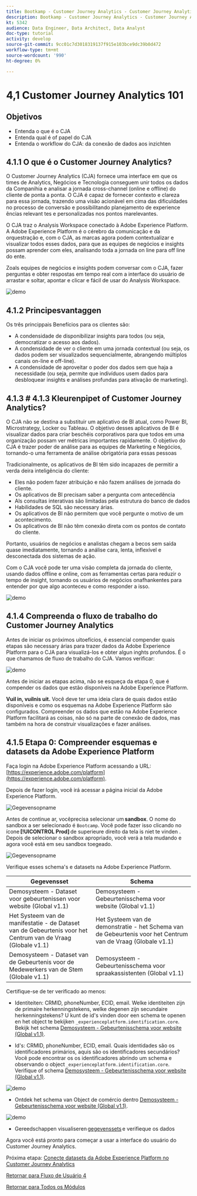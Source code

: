 ```yaml
---
title: Bootkamp - Customer Journey Analytics - Customer Journey Analytics 101 - Brazilië
description: Bootkamp - Customer Journey Analytics - Customer Journey Analytics 101 - Brazilië
kt: 5342
audience: Data Engineer, Data Architect, Data Analyst
doc-type: tutorial
activity: develop
source-git-commit: 9cc01c7d3018319137f915e103bce9dc39b0d472
workflow-type: tm+mt
source-wordcount: '990'
ht-degree: 0%

---
```


# 4,1 Customer Journey Analytics 101

## Objetivos

- Entenda o que é o CJA
- Entenda qual é of papel do CJA
- Entenda o workflow do CJA: da conexão de dados aos inzichten

## 4.1.1 O que é o Customer Journey Analytics?

O Customer Journey Analytics (CJA) fornece uma interface em que os times de Analytics, Negócios e Tecnologia conseguem unir todos os dados da Companihia e analisar a jornada cross-channel (online e offline) do cliente de ponta a ponta. O CJA é capaz de fornecer contexto e clareza para essa jornada, trazendo uma visão acionável em cima das dificuldades no processo de conversão e possibilitando planejamento de experience ências relevant tes e personalizadas nos pontos marelevantes.

O CJA traz o Analysis Workspace conectado à Adobe Experience Platform. A Adobe Experience Platform é o cérebro da comunicação e da orquestração e, com o CJA, as marcas agora podem contextualizar e visualizar todos esses dados, para que as equipes de negócios e insights possam aprender com eles, analisando toda a jornada on line para off line do ente.

Zoals equipes de negócios e insights podem conversar com o CJA, fazer perguntas e obter respostas em tempo real com a interface do usuário de arrastar e soltar, apontar e clicar e fácil de usar do Analysis Workspace.

![demo](./images/cja-adv-analysis1.png)

## 4.1.2 Principesvantaggen

Os três princippais Benefícios para os clientes são:

- A condensidade de disponibilizar insights para todos (ou seja, democratizar o acesso aos dados).
- A condensidade de ver o cliente em uma jornada contextual (ou seja, os dados podem ser visualizados sequencialmente, abrangendo múltiplos canais on-line e off-line).
- A condensidade de aproveitar o poder dos dados sem que haja a necessidade (ou seja, permite que indivíduos usem dados para desbloquear insights e análises profundas para ativação de marketing).

## 4.1.3 # 4.1.3 Kleurenpipet of Customer Journey Analytics?

O CJA não se destina a substituir um aplicativo de BI atual, como Power BI, Microstrategy, Locker ou Tableau. O objetivo desses aplicativos de BI é visualizar dados para criar beschéis corporativos para que todos em uma organização possam ver métricas importantes rapidamente. O objetivo do CJA é trazer poder de análise para as equipes de Marketing e Negócios, tornando-o uma ferramenta de análise obrigatória para essas pessoas



Tradicionalmente, os aplicativos de BI têm sido incapazes de permitir a verda deira inteligência do cliente:

- Eles não podem fazer atribuição e não fazem análises de jornada do cliente.
- Os aplicativos de BI precisam saber a pergunta com antecedência
- Als consultas interativas são limitadas pela estrutura do banco de dados
- Habilidades de SQL são necessary árias.
- Os aplicativos de BI não permitem que você pergunte o motivo de um acontecimento.
- Os aplicativos de BI não têm conexão direta com os pontos de contato do cliente.

Portanto, usuários de negócios e analistas chegam a becos sem saída quase imediatamente, tornando a análise cara, lenta, inflexível e desconectada dos sistemas de ação.

Com o CJA você pode ter uma visão completa da jornada do cliente, usando dados offline e online, com as ferramentas certas para reduzir o tempo de insight, tornando os usuários de negócios onafhankentes para entender por que algo aconteceu e como responder a isso.

![demo](./images/cja-use-case.png)

## 4.1.4 Compreenda o fluxo de trabalho do Customer Journey Analytics

Antes de iniciar os próximos uitoefícios, é essencial compender quais etapas são necessary árias para trazer dados da Adobe Experience Platform para o CJA para visualizá-los e obter algun inghts profundos. É o que chamamos de fluxo de trabalho do CJA. Vamos verificar:

![demo](./images/cja-work-flow.jpg)

Antes de iniciar as etapas acima, não se esqueça da etapa 0, que é compender os dados que estão disponíveis na Adobe Experience Platform.

**Vuil in, vuilnis uit.** Você deve ter uma ideia clara de quais dados estão disponíveis e como os esquemas na Adobe Experience Platform são configurados. Compreender os dados que estão na Adobe Experience Platform facilitará as coisas, não só na parte de conexão de dados, mas também na hora de construir visualizações e fazer análises.

## 4.1.5 Etapa 0: Compreender esquemas e datasets da Adobe Experience Platform

Faça login na Adobe Experience Platform acessando a URL: [https://experience.adobe.com/platform](https://experience.adobe.com/platform).

Depois de fazer login, você irá acessar a página inicial da Adobe Experience Platform.

![Gegevensopname](../uc1/images/home.png)

Antes de continue ar, vocêprecisa selecionar um **sandbox**. O nome do sandbox a ser selecionado é ``Bootcamp``. Você pode fazer isso clicando no ícone **[!UICONTROL Prod]** de superieure direito da tela is niet te vinden . Depois de selecionar o sandbox apropriado, você verá a tela mudando e agora você está em seu sandbox toegeado.

![Gegevensopname](../uc1/images/sb1.png)

Verifique esses schema&#39;s e datasets na Adobe Experience Platform.

| Gegevensset | Schema |
| ----------------- |-------------| 
| Demosysteem - Dataset voor gebeurtenissen voor website (Global v1.1) | Demosysteem - Gebeurtenisschema voor website (Global v1.1) |
| Het Systeem van de manifestatie - de Dataset van de Gebeurtenis voor het Centrum van de Vraag (Globale v1.1) | Het Systeem van de demonstratie - het Schema van de Gebeurtenis voor het Centrum van de Vraag (Globale v1.1) |
| Demosysteem - Dataset van de Gebeurtenis voor de Medewerkers van de Stem (Globale v1.1) | Demosysteem - Gebeurtenisschema voor spraakassistenten (Global v1.1) |

Certifique-se de ter verificado ao menos:

- Identiteiten: CRMID, phoneNumber, ECID, email. Welke identiteiten zijn de primaire herkenningstekens, welke degenen zijn secundaire herkenningstekens?
U kunt de id&#39;s vinden door een schema te openen en het object te bekijken `_experienceplatform.identification.core`. Bekijk het schema [Demosysteem - Gebeurtenisschema voor website (Global v1.1)](https://experience.adobe.com/platform/schema).

- Id&#39;s: CRMID, phoneNumber, ECID, email. Quais identidades são os identificadores primários, aquis são os identificadores secundários?
Você pode encontrar os os identificadores abrindo um schema e observando o object `_experienceplatform.identification.core`. Verifique of schema [Demosysteem - Gebeurtenisschema voor website (Global v1.1)](https://experience.adobe.com/platform/schema).

![demo](./images/identity.png)

- Ontdek het schema van Object de comércio dentro [Demosysteem - Gebeurtenisschema voor website (Global v1.1)](https://experience.adobe.com/platform/schema).

![demo](./images/commerce.png)

- Gereedschappen visualiseren [gegevenssets](https://experience.adobe.com/platform/dataset/browse?limit=50&amp;page=1&amp;sortDescending=1&amp;sortField=created) e verifieque os dados

Agora você está pronto para começar a usar a interface do usuário do Customer Journey Analytics.

Próxima etapa: [Conecte datasets da Adobe Experience Platform no Customer Journey Analytics](./ex2.md)

[Retornar para Fluxo de Usuário 4](./uc4.md)

[Retornar para Todos os Módulos](../../overview.md)

